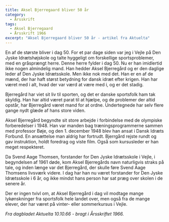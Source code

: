 ```yaml
---
title: Aksel Bjerregaard bliver 50 år
category:
  - Årsskrift
tags:
  - Aksel Bjerregaard
  - Årsskrift 1966
excerpt: "Aksel Bjerregaard bliver 50 år - artikel fra Aktuelta"
---
```


En af de største bliver i dag 50. For et par dage siden var jeg i Vejle på Den Jyske Idrætshøjskole og talte hyggeligt om forskellige sportsproblemer, med en gråsprængt herre. Denne herre fylder i dag 50. Nu er han imidlertid ikke nogen almindelig mand. Han hedder Aksel Bjerregård og er den daglige leder af Den Jyske Idrætsskole. Men ikke nok med det. Han er en af de mænd, der har haft størst betydning for dansk idræt efter krigen. Han har været med i alt, hvad der var værd at være med i, og er det stadig.

Bjerregård har viet sit liv til sporten, og det er danske sportsfolk ham tak skyldig. Han har altid været parat til at hjælpe, og de problemer der altid opstår, har Bjerregård været mand for at ordne. Undertegnede har selv flere gange nydt glæde af hans store viden.

Aksel Bjerregård begyndte sit store arbejde i forbindelse med de olympiske forberedelser i 1948. Han var manden bag træningsprogrammerne sammen med professor Bøje, og den 1. december 1948 blev han ansat i Dansk Idræts Forbund. En ansættelse man aldrig har fortrudt. Bjerrgård rejste rundt og gav instruktion, holdt foredrag og viste film. Også som kursusleder er han meget respekteret.

Da Svend Aage Thomsen, forstander for Den Jyske Idrætsskole i Vejle, i begyndelsen af 1961 døde, kom Aksel Bjerregårds navn naturligvis straks på tale, og inden længe var det Bjerregård, der skulle føre Svend Aage Thomsens livsværk videre. I dag har han nu været forstander for Den Jyske Idrætsskole i 6 år, og ikke mindst hans person har sat præg over skolen i de senere år.

Der er ingen tvivl om, at Aksel Bjerregård i dag vil modtage mange lykønskninger fra sportsfolk hele landet over, men også fra de mange elever, der har været på vinter- eller sommerkursus i Vejle.

_Fra dagbladet Aktuelta 10.10.66 - bragt i Årsskriftet 1966._
